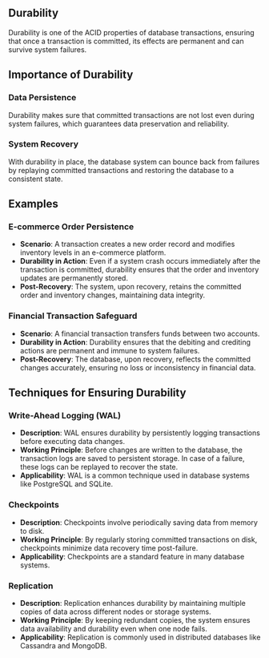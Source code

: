 ## Durability
Durability is one of the ACID properties of database transactions, ensuring that once a transaction is committed, its effects are permanent and can survive system failures.

## Importance of Durability

### Data Persistence
Durability makes sure that committed transactions are not lost even during system failures, which guarantees data preservation and reliability.
    
### System Recovery
With durability in place, the database system can bounce back from failures by replaying committed transactions and restoring the database to a consistent state.
    
## Examples

### E-commerce Order Persistence

- **Scenario**: A transaction creates a new order record and modifies inventory levels in an e-commerce platform.
- **Durability in Action**: Even if a system crash occurs immediately after the transaction is committed, durability ensures that the order and inventory updates are permanently stored.
- **Post-Recovery**: The system, upon recovery, retains the committed order and inventory changes, maintaining data integrity.

### Financial Transaction Safeguard

- **Scenario**: A financial transaction transfers funds between two accounts.
- **Durability in Action**: Durability ensures that the debiting and crediting actions are permanent and immune to system failures.
- **Post-Recovery**: The database, upon recovery, reflects the committed changes accurately, ensuring no loss or inconsistency in financial data.

## Techniques for Ensuring Durability

### Write-Ahead Logging (WAL)

- **Description**: WAL ensures durability by persistently logging transactions before executing data changes.
- **Working Principle**: Before changes are written to the database, the transaction logs are saved to persistent storage. In case of a failure, these logs can be replayed to recover the state.
- **Applicability**: WAL is a common technique used in database systems like PostgreSQL and SQLite.

### Checkpoints

- **Description**: Checkpoints involve periodically saving data from memory to disk.
- **Working Principle**: By regularly storing committed transactions on disk, checkpoints minimize data recovery time post-failure.
- **Applicability**: Checkpoints are a standard feature in many database systems.

### Replication

- **Description**: Replication enhances durability by maintaining multiple copies of data across different nodes or storage systems.
- **Working Principle**: By keeping redundant copies, the system ensures data availability and durability even when one node fails.
- **Applicability**: Replication is commonly used in distributed databases like Cassandra and MongoDB.

    
